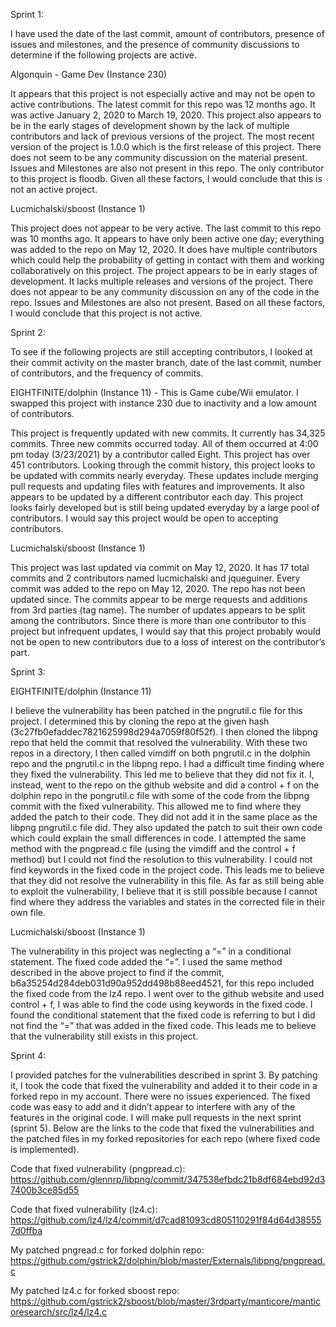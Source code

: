 Sprint 1:

I have used the date of the last commit, amount of contributors, presence of issues and milestones, and the presence of community discussions to determine if the following projects are active. 

Algonquin - Game Dev (Instance 230)

It appears that this project is not especially active and may not be open to active contributions. The latest commit for this repo was 12 months ago. It was active January 2, 2020 to March 19, 2020. This project also appears to be in the early stages of development shown by the lack of multiple contributors and lack of previous versions of the project. The most recent version of the project is 1.0.0 which is the first release of this project. There does not seem to be any community discussion on the material present. Issues and Milestones are also not present in this repo. The only contributor to this project is floodb. Given all these factors, I would conclude that this is not an active project.

Lucmichalski/sboost (Instance 1)

This project does not appear to be very active. The last commit to this repo was 10 months ago. It appears to have only been active one day; everything was added to the repo on May 12, 2020. It does have multiple contributors which could help the probability of getting in contact with them and working collaboratively on this project. The project appears to be in early stages of development. It lacks multiple releases and versions of the project. There does not appear to be any community discussion on any of the code in the repo. Issues and Milestones are also not present. Based on all these factors, I would conclude that this project is not active. 


Sprint 2:

To see if the following projects are still accepting contributors, I looked at their commit activity on the master branch, date of the last commit, number of contributors, and the frequency of commits.

EIGHTFINITE/dolphin (Instance 11) -  This is Game cube/Wii emulator. I swapped this project with instance 230 due to inactivity and a low amount of contributors.

This project is frequently updated with new commits. It currently has 34,325 commits. Three new commits occurred today. All of them occurred at 4:00 pm today (3/23/2021) by a contributor called Eight. This project has over 451 contributors. Looking through the commit history, this project looks to be updated with commits nearly everyday. These updates include merging pull requests and updating files with features and improvements. It also appears to be updated by a different contributor each day. This project looks fairly developed but is still being updated everyday by a large pool of contributors. I would say this project would be open to accepting contributors.  

Lucmichalski/sboost (Instance 1)

This project was last updated via commit on May 12, 2020. It has 17 total commits and 2 contributors named lucmichalski and jqueguiner. Every commit was added to the repo on May 12, 2020. The repo has not been updated since. The commits appear to be merge requests and additions from 3rd parties (tag name). The number of updates appears to be split among the contributors. Since there is more than one contributor to this project but infrequent updates, I would say that this project probably would not be open to new contributors due to a loss of interest on the contributor’s part.  


Sprint 3:


EIGHTFINITE/dolphin (Instance 11)

I believe the vulnerability has been patched in the pngrutil.c file for this project. I determined this by cloning the repo at the given hash (3c27fb0efaddec7821625998d294a7059f80f52f). I then cloned the libpng repo that held the commit that resolved the vulnerability. With these two repos in a directory, I then called vimdiff on both pngrutil.c in the dolphin repo and the pngrutil.c in the libpng repo. I had a difficult time finding where they fixed the vulnerability. This led me to believe that they did not fix it. I, instead, went to the repo on the github website and did a control + f on the dolphin repo in the pongrutil.c file with some of the code from the libpng commit with the fixed vulnerability. This allowed me to find where they added the patch to their code. They did not add it in the same place as the libpng pngrutil.c file did. They also updated the patch to suit their own code which could explain the small differences in code. I attempted the same method with the pngpread.c file (using the vimdiff and the control + f method) but I could not find the resolution to this vulnerability. I could not find keywords in the fixed code in the project code. This leads me to believe that they did not resolve the vulnerability in this file. As far as still being able to exploit the vulnerability, I believe that it is still possible because I cannot find where they address the variables and states in the corrected file in their own file.

Lucmichalski/sboost (Instance 1)

The vulnerability in this project was neglecting a “=” in a conditional statement. The fixed code added the “=”. I used the same method described in the above project to find if the commit, b6a35254d284deb031d90a952dd498b88eed4521, for this repo included the fixed code from the lz4 repo. I went over to the github website and used control + f, I was able to find the code using keywords in the fixed code. I found the conditional statement that the fixed code is referring to but I did not find the “=” that was added in the fixed code. This leads me to believe that the vulnerability still exists in this project. 


Sprint 4:

I provided patches for the vulnerabilities described in sprint 3. By patching it, I took the code that fixed the vulnerability and added it to their code in a forked repo in my account. There were no issues experienced. The fixed code was easy to add and it didn’t appear to interfere with any of the features in the original code. I will make pull requests in the next sprint (sprint 5). Below are the links to the code that fixed the vulnerabilities and the patched files in my forked repositories for each repo (where fixed code is implemented). 

Code that fixed vulnerability (pngpread.c): https://github.com/glennrp/libpng/commit/347538efbdc21b8df684ebd92d37400b3ce85d55 

Code that fixed vulnerability (lz4.c):
https://github.com/lz4/lz4/commit/d7cad81093cd805110291f84d64d385557d0ffba


My patched pngread.c for forked dolphin repo: https://github.com/gstrick2/dolphin/blob/master/Externals/libpng/pngpread.c 

My patched lz4.c for forked sboost repo:
https://github.com/gstrick2/sboost/blob/master/3rdparty/manticore/manticoresearch/src/lz4/lz4.c 

